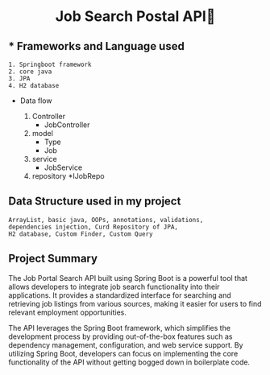 <!-- Headinga -->
# <p style="text-align: center;"> Job Search Postal API👋</p>

## * Frameworks and Language used


    1. Springboot framework
    2. core java
    3. JPA
    4. H2 database


*  Data flow

    1. Controller
        * JobController
    2. model
        * Type
        * Job
    3. service
        * JobService
    4. repository
       *IJobRepo



## Data Structure used in my project


    ArrayList, basic java, OOPs, annotations, validations, 
    dependencies injection, Curd Repository of JPA,
    H2 database, Custom Finder, Custom Query 




## Project Summary
The Job Portal Search API built using Spring Boot is a powerful tool that allows developers to integrate job search functionality into their applications. It provides a standardized interface for searching and retrieving job listings from various sources, making it easier for users to find relevant employment opportunities.

The API leverages the Spring Boot framework, which simplifies the development process by providing out-of-the-box features such as dependency management, configuration, and web service support. By utilizing Spring Boot, developers can focus on implementing the core functionality of the API without getting bogged down in boilerplate code.
  
